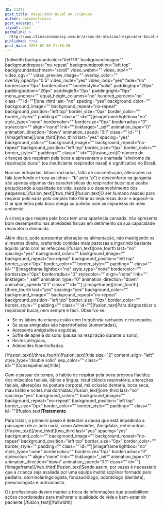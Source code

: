 ```yaml
---
ID: 11243
post_title: Respirador Bucal em Crianças
author: naconeclinica
post_excerpt: ""
layout: post
permalink: >
  http://www.clinicanaconecy.com.br/areas-de-atuacao/respirador-bucal-em-criancas/
published: true
post_date: 2015-02-09 21:38:38
---
```

[fullwidth backgroundcolor="#eff7ff" backgroundimage="" backgroundrepeat="no-repeat" backgroundposition="left top" backgroundattachment="scroll" video_webm="" video_mp4="" video_ogv="" video_preview_image="" overlay_color="" overlay_opacity="0.5" video_mute="yes" video_loop="yes" fade="no" bordersize="0px" bordercolor="" borderstyle="solid" paddingtop="20px" paddingbottom="20px" paddingleft="0px" paddingright="0px" menu_anchor="" equal_height_columns="no" hundred_percent="no" class="" id=""][one_third last="no" spacing="yes" background_color="" background_image="" background_repeat="no-repeat" background_position="left top" border_size="0px" border_color="" border_style="" padding="" class="" id=""][imageframe lightbox="no" style_type="none" bordercolor="" bordersize="0px" borderradius="0" stylecolor="" align="none" link="" linktarget="_self" animation_type="0" animation_direction="down" animation_speed="0.1" class="" id=""] <img alt="" src="http://www.clinicanaconecy.com.br/wp-content/uploads/2015/02/face-alongada.jpg" />[/imageframe][/one_third][two_third last="yes" spacing="yes" background_color="" background_image="" background_repeat="no-repeat" background_position="left top" border_size="0px" border_color="" border_style="" padding="" class="" id=""][fusion_text]O número de crianças que respiram pela boca e apresentam a chamada “síndrome da respiração bucal” (ou insuficiente respirador nasal) é significativo no Brasil.

Narinas entupidas, lábios rachados, falta de concentração, alterações na fala (confunde e troca as letras – “b” pelo “p”) e desconforto na garganta são apenas algumas das características do respirador bucal que acaba prejudicando a qualidade de vida, saúde e o desenvolvimento dos pequenos.[/fusion_text][/two_third][fusion_text]O ser humano nasceu para respirar pelo nariz pelo simples fato filtrar as impurezas do ar e aquecê-lo. O ar que entra pela boca chega ao pulmão com as impurezas do meio ambiente.

A criança que respira pela boca tem uma aparência cansada, não apresenta bom desempenho nas atividades físicas em detrimento da sua capacidade respiratória diminuída.

Além disso, pode apresentar alteração na alimentação, não mastigando os alimentos direito, preferindo comidas mais pastosas e ingerindo bastante líquido junto com as refeições.[/fusion_text][one_fourth last="no" spacing="yes" background_color="" background_image="" background_repeat="no-repeat" background_position="left top" border_size="0px" border_color="" border_style="" padding="" class="" id=""][imageframe lightbox="no" style_type="none" bordercolor="" bordersize="0px" borderradius="0" stylecolor="" align="none" link="" linktarget="_self" animation_type="0" animation_direction="down" animation_speed="0.1" class="" id=""] <img alt="" src="http://www.clinicanaconecy.com.br/wp-content/uploads/2015/02/sindrome_respiracao_bucal.jpg" />[/imageframe][/one_fourth][three_fourth last="yes" spacing="yes" background_color="" background_image="" background_repeat="no-repeat" background_position="left top" border_size="0px" border_color="" border_style="" padding="" class="" id=""][fusion_text]Para diagnosticar o respirador bucal, nem sempre é fácil. Observa-se:
<ul>
	<li>Se os lábios da criança estão com freqüência rachados e ressecados,</li>
	<li>Se suas amígdalas são hipertrofiadas (aumentadas),</li>
	<li>Apresenta amigdalites seguidas,</li>
	<li>Sofre de apneia do sono (pausa na respiração durante o sono),</li>
	<li>Rinites alérgicas,</li>
	<li>Adenoides hipertrofiadas.</li>
</ul>
[/fusion_text][/three_fourth][fusion_text][title size="2" content_align="left" style_type="double solid" sep_color="" class="" id=""]Consequências[/title]

Com o passar do tempo, o hábito de respirar pela boca provoca flacidez dos músculos faciais, lábios e língua, insuficiência respiratória, alterações faciais, alterações na postura corporal, má oclusão dentária, boca seca, mau hálito e noites mal dormidas.[/fusion_text][one_third last="no" spacing="yes" background_color="" background_image="" background_repeat="no-repeat" background_position="left top" border_size="0px" border_color="" border_style="" padding="" class="" id=""][fusion_text]<strong>Tratamento</strong>

Para tratar, o primeiro passo é detectar a causa que está impedindo a passagem de ar pelo nariz, como Adenóides, Amígdalas, entre outras.[/fusion_text][/one_third][two_third last="yes" spacing="yes" background_color="" background_image="" background_repeat="no-repeat" background_position="left top" border_size="0px" border_color="" border_style="" padding="" class="" id=""][imageframe lightbox="no" style_type="none" bordercolor="" bordersize="0px" borderradius="0" stylecolor="" align="none" link="" linktarget="_self" animation_type="0" animation_direction="down" animation_speed="0.1" class="" id=""] <img alt="" src="http://www.clinicanaconecy.com.br/wp-content/uploads/2015/02/fique-atento.jpg" />[/imageframe][/two_third][fusion_text]Sendo assim, por vezes é necessário que a criança seja avaliada por uma equipe multidisciplinar formado pelo pediatra, otorrinolaringologista, fonoaudiólogo, odontólogo (dentista), pneumologista e nutricionista.

Os profissionais devem manter a troca de informações que possibilitem ações coordenadas para melhorar a qualidade de vida e bem-estar do paciente.[/fusion_text][/fullwidth]